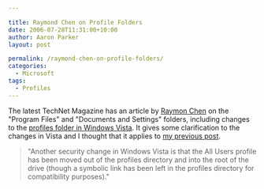 ```yaml
---

title: Raymond Chen on Profile Folders
date: 2006-07-28T11:31:00+10:00
author: Aaron Parker
layout: post

permalink: /raymond-chen-on-profile-folders/
categories:
  - Microsoft
tags:
  - Profiles
---
```

The latest TechNet Magazine has an article by [Raymon Chen](http://blogs.msdn.com/oldnewthing) on the "Program Files" and "Documents and Settings" folders, including changes to the [profiles folder in Windows Vista](http://www.microsoft.com/technet/technetmag/issues/2006/08/WindowsConfidential/). It gives some clarification to the changes in Vista and I thought that it applies to [my previous post](/blogs/parky/archive/2006/07/25/1262.aspx).

> "Another security change in Windows Vista is that the All Users profile has been moved out of the profiles directory and into the root of the drive (though a symbolic link has been left in the profiles directory for compatibility purposes)."
